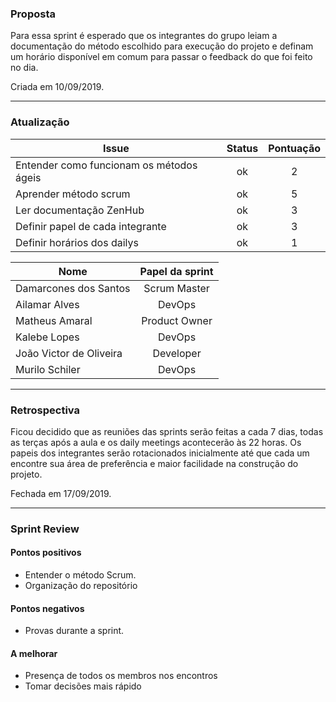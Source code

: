 ### Proposta
Para essa sprint é esperado que os integrantes do grupo leiam a documentação do método escolhido para execução do projeto e definam um horário disponível em comum para passar o feedback do que foi feito no dia.

Criada em 10/09/2019.

-----

### Atualização 
**Issue** | **Status** | **Pontuação** 
---------|:-----------:|:---------:
Entender como funcionam os métodos ágeis | ok | 2
Aprender método scrum  | ok | 5
Ler documentação ZenHub | ok | 3
Definir papel de cada integrante  | ok | 3
Definir horários dos dailys   | ok | 1

**Nome** | **Papel da sprint** 
---------|:-----------:
Damarcones dos Santos | Scrum Master
Ailamar Alves  | DevOps
Matheus Amaral | Product Owner
Kalebe Lopes  | DevOps
João Victor de Oliveira | Developer
Murilo Schiler  | DevOps

-----

### Retrospectiva
Ficou decidido que as reuniões das sprints serão feitas a cada 7 dias, todas as terças após a aula e os daily meetings acontecerão às 22 horas. Os papeis dos integrantes serão rotacionados inicialmente até que cada um encontre sua área de preferência e maior facilidade na construção do projeto. 

Fechada em 17/09/2019.

-----

### Sprint Review

#### Pontos positivos
* Entender o método Scrum.
* Organização do repositório

#### Pontos negativos
* Provas durante a sprint.

#### A melhorar
* Presença de todos os membros nos encontros
* Tomar decisões mais rápido
